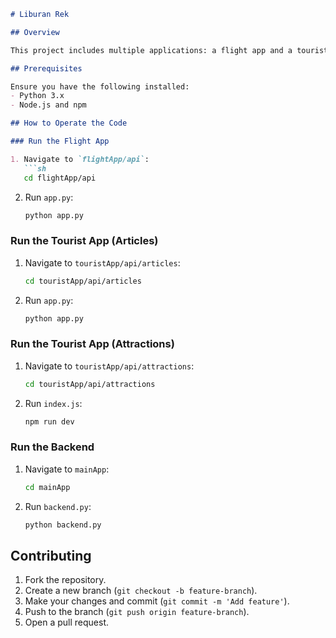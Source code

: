 ```markdown
# Liburan Rek

## Overview

This project includes multiple applications: a flight app and a tourist app, each with backend services. Follow the steps below to set up and run the project.

## Prerequisites

Ensure you have the following installed:
- Python 3.x
- Node.js and npm

## How to Operate the Code

### Run the Flight App

1. Navigate to `flightApp/api`:
   ```sh
   cd flightApp/api
   ```
2. Run `app.py`:
   ```sh
   python app.py
   ```

### Run the Tourist App (Articles)

1. Navigate to `touristApp/api/articles`:
   ```sh
   cd touristApp/api/articles
   ```
2. Run `app.py`:
   ```sh
   python app.py
   ```

### Run the Tourist App (Attractions)

1. Navigate to `touristApp/api/attractions`:
   ```sh
   cd touristApp/api/attractions
   ```
2. Run `index.js`:
   ```sh
   npm run dev
   ```

### Run the Backend

1. Navigate to `mainApp`:
   ```sh
   cd mainApp
   ```
2. Run `backend.py`:
   ```sh
   python backend.py
   ```

## Contributing

1. Fork the repository.
2. Create a new branch (`git checkout -b feature-branch`).
3. Make your changes and commit (`git commit -m 'Add feature'`).
4. Push to the branch (`git push origin feature-branch`).
5. Open a pull request.